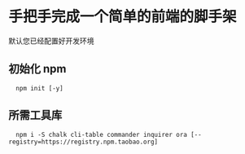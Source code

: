 # 手把手完成一个简单的前端的脚手架
默认您已经配置好开发环境

## 初始化 npm

``` shell
  npm init [-y]
```

## 所需工具库

``` shell
  npm i -S chalk cli-table commander inquirer ora [--registry=https://registry.npm.taobao.org]
```
